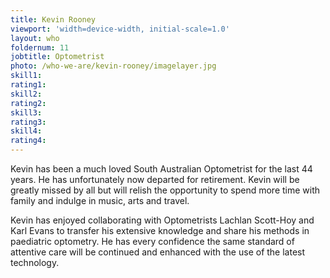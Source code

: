 ```yaml
---
title: Kevin Rooney
viewport: 'width=device-width, initial-scale=1.0'
layout: who
foldernum: 11
jobtitle: Optometrist
photo: /who-we-are/kevin-rooney/imagelayer.jpg
skill1: 
rating1: 
skill2: 
rating2: 
skill3: 
rating3: 
skill4: 
rating4: 
---
```


Kevin has been a much loved South Australian Optometrist for the last 44 years. He has unfortunately now departed for retirement. Kevin will be greatly missed by all but will relish the opportunity to spend more time with family and indulge in music, arts and travel. 

Kevin has enjoyed collaborating with Optometrists Lachlan Scott-Hoy and Karl Evans to transfer his extensive knowledge and share his methods in paediatric optometry. He has every confidence the same standard of attentive care will be continued and enhanced with the use of the latest technology.
